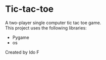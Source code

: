 # Tic-tac-toe
A two-player single computer tic tac toe game. <br>This project uses the following libraries:
  * Pygame
  * os

Created by Ido F

